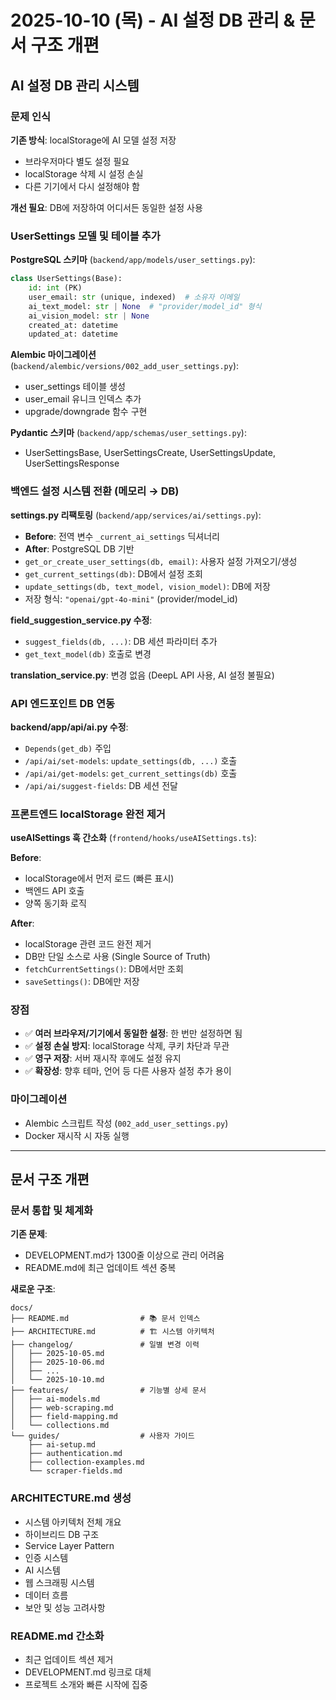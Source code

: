 # 2025-10-10 (목) - AI 설정 DB 관리 & 문서 구조 개편

## AI 설정 DB 관리 시스템

### 문제 인식
**기존 방식**: localStorage에 AI 모델 설정 저장
- 브라우저마다 별도 설정 필요
- localStorage 삭제 시 설정 손실
- 다른 기기에서 다시 설정해야 함

**개선 필요**: DB에 저장하여 어디서든 동일한 설정 사용

### UserSettings 모델 및 테이블 추가
**PostgreSQL 스키마** (`backend/app/models/user_settings.py`):
```python
class UserSettings(Base):
    id: int (PK)
    user_email: str (unique, indexed)  # 소유자 이메일
    ai_text_model: str | None  # "provider/model_id" 형식
    ai_vision_model: str | None
    created_at: datetime
    updated_at: datetime
```

**Alembic 마이그레이션** (`backend/alembic/versions/002_add_user_settings.py`):
- user_settings 테이블 생성
- user_email 유니크 인덱스 추가
- upgrade/downgrade 함수 구현

**Pydantic 스키마** (`backend/app/schemas/user_settings.py`):
- UserSettingsBase, UserSettingsCreate, UserSettingsUpdate, UserSettingsResponse

### 백엔드 설정 시스템 전환 (메모리 → DB)
**settings.py 리팩토링** (`backend/app/services/ai/settings.py`):
- **Before**: 전역 변수 `_current_ai_settings` 딕셔너리
- **After**: PostgreSQL DB 기반
- `get_or_create_user_settings(db, email)`: 사용자 설정 가져오기/생성
- `get_current_settings(db)`: DB에서 설정 조회
- `update_settings(db, text_model, vision_model)`: DB에 저장
- 저장 형식: `"openai/gpt-4o-mini"` (provider/model_id)

**field_suggestion_service.py 수정**:
- `suggest_fields(db, ...)`: DB 세션 파라미터 추가
- `get_text_model(db)` 호출로 변경

**translation_service.py**: 변경 없음 (DeepL API 사용, AI 설정 불필요)

### API 엔드포인트 DB 연동
**backend/app/api/ai.py 수정**:
- `Depends(get_db)` 주입
- `/api/ai/set-models`: `update_settings(db, ...)` 호출
- `/api/ai/get-models`: `get_current_settings(db)` 호출
- `/api/ai/suggest-fields`: DB 세션 전달

### 프론트엔드 localStorage 완전 제거
**useAISettings 훅 간소화** (`frontend/hooks/useAISettings.ts`):

**Before**:
- localStorage에서 먼저 로드 (빠른 표시)
- 백엔드 API 호출
- 양쪽 동기화 로직

**After**:
- localStorage 관련 코드 완전 제거
- DB만 단일 소스로 사용 (Single Source of Truth)
- `fetchCurrentSettings()`: DB에서만 조회
- `saveSettings()`: DB에만 저장

### 장점
- ✅ **여러 브라우저/기기에서 동일한 설정**: 한 번만 설정하면 됨
- ✅ **설정 손실 방지**: localStorage 삭제, 쿠키 차단과 무관
- ✅ **영구 저장**: 서버 재시작 후에도 설정 유지
- ✅ **확장성**: 향후 테마, 언어 등 다른 사용자 설정 추가 용이

### 마이그레이션
- Alembic 스크립트 작성 (`002_add_user_settings.py`)
- Docker 재시작 시 자동 실행

---

## 문서 구조 개편

### 문서 통합 및 체계화
**기존 문제**:
- DEVELOPMENT.md가 1300줄 이상으로 관리 어려움
- README.md에 최근 업데이트 섹션 중복

**새로운 구조**:
```
docs/
├── README.md                # 📚 문서 인덱스
├── ARCHITECTURE.md          # 🏗️ 시스템 아키텍처
├── changelog/               # 일별 변경 이력
│   ├── 2025-10-05.md
│   ├── 2025-10-06.md
│   ├── ...
│   └── 2025-10-10.md
├── features/                # 기능별 상세 문서
│   ├── ai-models.md
│   ├── web-scraping.md
│   ├── field-mapping.md
│   └── collections.md
└── guides/                  # 사용자 가이드
    ├── ai-setup.md
    ├── authentication.md
    ├── collection-examples.md
    └── scraper-fields.md
```

### ARCHITECTURE.md 생성
- 시스템 아키텍처 전체 개요
- 하이브리드 DB 구조
- Service Layer Pattern
- 인증 시스템
- AI 시스템
- 웹 스크래핑 시스템
- 데이터 흐름
- 보안 및 성능 고려사항

### README.md 간소화
- 최근 업데이트 섹션 제거
- DEVELOPMENT.md 링크로 대체
- 프로젝트 소개와 빠른 시작에 집중
